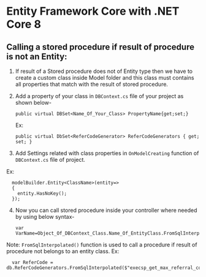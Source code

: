 # Entity Framework Core with .NET Core 8
## Calling a stored procedure if result of procedure is not an Entity:
  1. If result of a Stored procedure does not of Entity type then we have to create a custom class inside Model folder and this class must contains all properties that match with the result of stored procedure.
  2. Add a property of your class in `DBContext.cs` file of your project as shown below-

         public virtual DBSet<Name_Of_Your_Class> PropertyName{get;set;}

     Ex:

         public virtual DbSet<ReferCodeGenerator> ReferCodeGenerators { get; set; }

  3. Add Settings related with class properties  in `OnModelCreating` function of `DBContext.cs` file of project.

  Ex:

      modelBuilder.Entity<ClassName>(entity=>
      {
        entity.HasNoKey();
      });

  4. Now you can call stored procedure inside your controller where needed by using below syntax-

         var VarName=Object_Of_DBContext_Class.Name_Of_EntityClass.FromSqlInterpolated(FormatterString).AsEnumberable().SingleOrDefault();

  Note: `FromSqlInterpolated()` function is used to call a procedure if result of procedure not belongs to an entity class.
  Ex:

      var ReferCode = db.ReferCodeGenerators.FromSqlInterpolated($"execsp_get_max_referral_code").AsEnumerable().SingleOrDefault();











